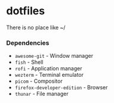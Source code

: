 # dotfiles
There is no place like ~/

### Dependencies

+ `awesome-git` - Window manager
+ `fish` - Shell
+ `rofi` - Application manager
+ `wezterm` - Terminal emulator
+ `picom` - Compositor
+ `firefox-developer-edition` - Browser
+ `thunar` - File manager
